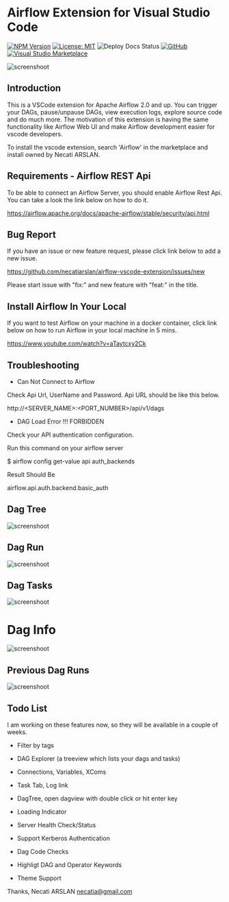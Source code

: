 # Airflow Extension for Visual Studio Code

[![NPM Version](https://img.shields.io/npm/v/@vscode/webview-ui-toolkit?color=blue)](https://www.npmjs.com/package/@vscode/webview-ui-toolkit)
[![License: MIT](https://img.shields.io/badge/license-MIT-brightgreen)](./LICENSE)
![Deploy Docs Status](https://github.com/microsoft/vscode-webview-ui-toolkit/actions/workflows/docs-cd.yml/badge.svg)
[![GitHub](https://flat.badgen.net/github/release/necatiarslan/airflow-vscode-extension/)](https://github.com/necatiarslan/airflow-vscode-extension/releases)
[![Visual Studio Marketplace](https://vsmarketplacebadge.apphb.com/installs-short/necatiarslan.airflow-vscode-extension.svg?style=flat-square)](https://marketplace.visualstudio.com/items?itemName=necatiarslan.airflow-vscode-extension)

![screenshoot](./docs/airflow-extension.png)


## Introduction

This is a VSCode extension for Apache Airflow 2.0 and up.
You can trigger your DAGs, pause/unpause DAGs, view execution logs, explore source code and do much more.
The motivation of this extension is having the same functionality like Airflow Web UI and make Airflow development easier for vscode developers.

To install the vscode extension, search 'Airflow' in the marketplace and install owned by Necati ARSLAN.

## Requirements - Airflow REST Api

To be able to connect an Airflow Server, you should enable Airflow Rest Api.
You can take a look the link below on how to do it.

https://airflow.apache.org/docs/apache-airflow/stable/security/api.html

## Bug Report

If you have an issue or new feature request, please click link below to add a new issue.

https://github.com/necatiarslan/airflow-vscode-extension/issues/new

Please start issue with "fix:" and new feature with "feat:" in the title.

## Install Airflow In Your Local
If you want to test Airflow on your machine in a docker container, click link below on how to run Airflow in your local machine in 5 mins.

https://www.youtube.com/watch?v=aTaytcxy2Ck

## Troubleshooting
- Can Not Connect to Airflow

Check Api Url, UserName and Password.
Api URL should be like this below.

http://<SERVER_NAME>:<PORT_NUMBER>/api/v1/dags

- DAG Load Error !!! FORBIDDEN 

Check your API authentication configuration.

Run this command on your airflow server

$ airflow config get-value api auth_backends

Result Should Be

airflow.api.auth.backend.basic_auth

## Dag Tree
![screenshoot](./docs/dagview-dagtree.png)

## Dag Run
![screenshoot](./docs/dagview-run.png)

## Dag Tasks
![screenshoot](./docs/dagview-tasks.png)

# Dag Info
![screenshoot](./docs/dagview-info.png)

## Previous Dag Runs
![screenshoot](./docs/dagview-prevruns.png)


## Todo List
I am working on these features now, so they will be available in a couple of weeks.

- Filter by tags
- DAG Explorer (a treeview which lists your dags and tasks)
- Connections, Variables, XComs
- Task Tab, Log link
- DagTree, open dagview with double click or hit enter key
- Loading Indicator

- Server Health Check/Status
- Support Kerberos Authentication
- Dag Code Checks
- Highligt DAG and Operator Keywords
- Theme Support



Thanks,
Necati ARSLAN
necatia@gmail.com
